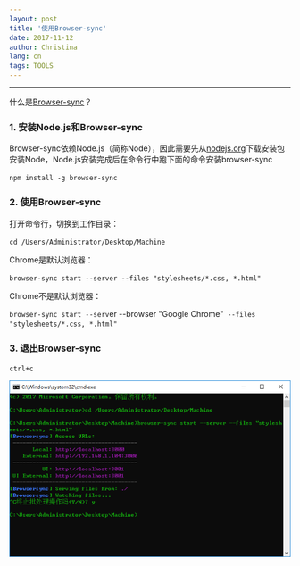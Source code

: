 ```yaml
---
layout: post
title: '使用Browser-sync'
date: 2017-11-12
author: Christina
lang: cn
tags: TOOLS
---
```


---

什么是[Browser-sync](https://www.browsersync.io/ )？

### 1. 安装Node.js和Browser-sync    

Browser-sync依赖Node.js（简称Node），因此需要先从[nodejs.org](https://nodejs.org/en/)下载安装包安装Node，Node.js安装完成后在命令行中跑下面的命令安装browser-sync

`npm install -g browser-sync`


### 2. 使用Browser-sync 

打开命令行，切换到工作目录：  

`cd /Users/Administrator/Desktop/Machine`

Chrome是默认浏览器：

`browser-sync start --server --files "stylesheets/*.css, *.html"`

Chrome不是默认浏览器：    

`browser-sync start --serv`er --browser "Google Chrome"`
                          --files "stylesheets/*.css, *.html"`

### 3. 退出Browser-sync 

`ctrl+c`

![](/assets/img/browser-sync.png)


